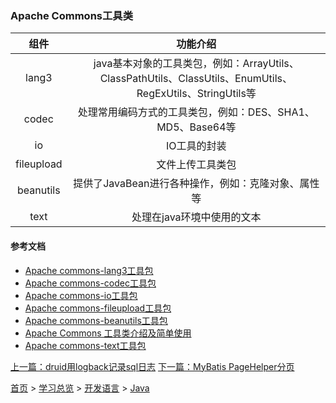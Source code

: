 ### Apache Commons工具类

|组件|功能介绍|
|:--:|:------:|
|lang3|java基本对象的工具类包，例如：ArrayUtils、ClassPathUtils、ClassUtils、EnumUtils、RegExUtils、StringUtils等|
|codec|处理常用编码方式的工具类包，例如：DES、SHA1、MD5、Base64等|
|io|IO工具的封装|
|fileupload|文件上传工具类包|
|beanutils|提供了JavaBean进行各种操作，例如：克隆对象、属性等|
|text|处理在java环境中使用的文本|

#### 参考文档
* [Apache commons-lang3工具包](https://blog.csdn.net/f641385712/article/details/82468927)
* [Apache commons-codec工具包](https://blog.csdn.net/a59742/article/details/80380459)
* [Apache commons-io工具包](https://www.cnblogs.com/softidea/p/4279576.html)
* [Apache commons-fileupload工具包](https://www.cnblogs.com/xing901022/p/3855613.html)
* [Apache commons-beanutils工具包](https://www.cnblogs.com/mthoutai/p/6898143.html)
* [Apache Commons 工具类介绍及简单使用](https://www.cnblogs.com/koal/p/5161743.html)
* [Apache commons-text工具包](http://ju.outofmemory.cn/entry/372399)

[上一篇：druid用logback记录sql日志](201905005.md) [下一篇：MyBatis PageHelper分页](201905007.md)  
  
[首页](../../README.md) > [学习总览](../../introduction/studyCatalogList.md) > [开发语言](../developmentLanguage/developmentLanguage.md) > [Java](java.md) 
